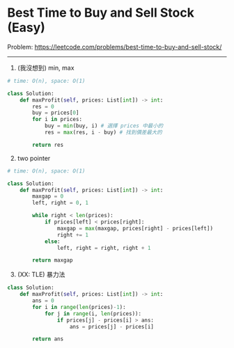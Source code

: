Best Time to Buy and Sell Stock (Easy)
===

Problem: https://leetcode.com/problems/best-time-to-buy-and-sell-stock/

---

1. (我沒想到) min, max
```python
# time: O(n), space: O(1)

class Solution:
    def maxProfit(self, prices: List[int]) -> int:
        res = 0
        buy = prices[0]
        for i in prices:
            buy = min(buy, i) # 選擇 prices 中最小的
            res = max(res, i - buy) # 找到價差最大的

        return res
```

2. two pointer
```python
# time: O(n), space: O(1)

class Solution:
    def maxProfit(self, prices: List[int]) -> int:
        maxgap = 0
        left, right = 0, 1

        while right < len(prices):
            if prices[left] < prices[right]:
                maxgap = max(maxgap, prices[right] - prices[left])
                right += 1
            else:
                left, right = right, right + 1

        return maxgap
```        

3. (XX: TLE) 暴力法 
```python
class Solution:
    def maxProfit(self, prices: List[int]) -> int:
        ans = 0
        for i in range(len(prices)-1):
            for j in range(i, len(prices)):
                if prices[j] - prices[i] > ans:
                    ans = prices[j] - prices[i]

        return ans
```
